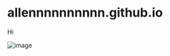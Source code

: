 # allennnnnnnnnn.github.io
Hi

![image](https://user-images.githubusercontent.com/112918683/196331413-0c08f110-c806-467c-94f3-bd1956b109b9.png)
